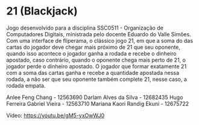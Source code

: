 # 21 (Blackjack)
Jogo desenvolvido para a disciplina SSC0511 - Organização de Computadores Digitais,  ministrada pelo docente Eduardo do Valle Simões. Com uma interface de fliperama, o clássico jogo 21, em que a soma do das cartas do jogador deve chegar mais próximo de 21 que seu oponente, quando isso acontece o jogador ganha a rodada e recebe o dinheiro apostado, caso contrário, quando o oponente chega mais perto de 21, o jogador perde o dinheiro apostado. O jogador que formar exatamente 21 com a soma das cartas ganha e recebe a quantidade apostada nessa rodada, a não ser que seu oponente também complete 21, nesse caso, a rodada empata. 

Anlee Feng Chang - 12563690 
Darlam Alves da Silva - 12682435 
Hugo Ferreira Gabriel Vieira - 12563710 
Mariana Kaori Randig Ekuni - 12675722

Vídeo: https://youtu.be/gM5-yxOwWJ0
